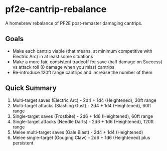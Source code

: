 # pf2e-cantrip-rebalance
A homebrew rebalance of PF2E post-remaster damaging cantrips.

## Goals

- Make each cantrip viable (that means, at minimum competitive with Electric Arc) in at least some situations
- Make a more fair, consistent tradeoff for save (half damage on Success) vs attack roll (0 damage when you miss) cantrips
- Re-introduce 120ft range cantrips and increase the number of them

## Quick Summary

1. Multi-target saves (Electric Arc) - 2d4 + 1d4 (Heightened), 30ft range
2. Multi-target attacks (Slashing Gust) - 2d4 + 1d4 (Heightened), 60ft range
3. Single-target saves (Frostbite) - 2d6 + 1d6 (Heightened), 60ft range
4. Single-target attacks (Needle Darts) - 2d6 + 1d6 (Heightened), 120ft range
5. Melee multi-target saves (Gale Blast) - 2d4 + 1d4 (Heightened)
6. Melee single-target (Gouging Claw) - 2d6 + 1d6 (Heightened) plus persistent
